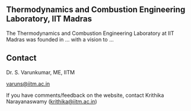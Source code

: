 ## Thermodynamics and Combustion Engineering Laboratory, IIT Madras

The Thermodynamics and Combustion Engineering Laboratory at IIT Madras was founded in ... with a vision to ...

## Contact

Dr. S. Varunkumar, ME, IITM

varuns@iitm.ac.in

If you have comments/feedback on the website, contact Krithika Narayanaswamy (krithika@iitm.ac.in)
